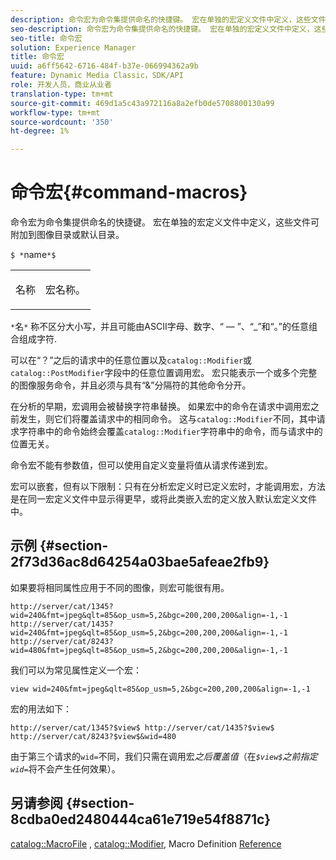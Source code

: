 ```yaml
---
description: 命令宏为命令集提供命名的快捷键。 宏在单独的宏定义文件中定义，这些文件可附加到图像目录或默认目录。
seo-description: 命令宏为命令集提供命名的快捷键。 宏在单独的宏定义文件中定义，这些文件可附加到图像目录或默认目录。
seo-title: 命令宏
solution: Experience Manager
title: 命令宏
uuid: a6ff5642-6716-484f-b37e-066994362a9b
feature: Dynamic Media Classic，SDK/API
role: 开发人员，商业从业者
translation-type: tm+mt
source-git-commit: 469d1a5c43a972116a8a2efb0de5708800130a99
workflow-type: tm+mt
source-wordcount: '350'
ht-degree: 1%

---
```



# 命令宏{#command-macros}

命令宏为命令集提供命名的快捷键。 宏在单独的宏定义文件中定义，这些文件可附加到图像目录或默认目录。

`$ *`name`*$`

<table id="simpletable_A03541622C354F60B5F304B999C4EF8E"> 
 <tr class="strow"> 
  <td class="stentry"> <p><span class="codeph"> <span class="varname"> 名称</span></span> </p> </td> 
  <td class="stentry"> <p>宏名称。 </p></td> 
 </tr> 
</table>

`*`名`*` 称不区分大小写，并且可能由ASCII字母、数字、“ — ”、“_”和“。”的任意组合组成字符.

可以在“？”之后的请求中的任意位置以及`catalog::Modifier`或`catalog::PostModifier`字段中的任意位置调用宏。 宏只能表示一个或多个完整的图像服务命令，并且必须与具有“&amp;”分隔符的其他命令分开。

在分析的早期，宏调用会被替换字符串替换。 如果宏中的命令在请求中调用宏之前发生，则它们将覆盖请求中的相同命令。 这与`catalog::Modifier`不同，其中请求字符串中的命令始终会覆盖`catalog::Modifier`字符串中的命令，而与请求中的位置无关。

命令宏不能有参数值，但可以使用自定义变量将值从请求传递到宏。

宏可以嵌套，但有以下限制：只有在分析宏定义时已定义宏时，才能调用宏，方法是在同一宏定义文件中显示得更早，或将此类嵌入宏的定义放入默认宏定义文件中。

## 示例 {#section-2f73d36ac8d64254a03bae5afeae2fb9}

如果要将相同属性应用于不同的图像，则宏可能很有用。

`http://server/cat/1345?wid=240&fmt=jpeg&qlt=85&op_usm=5,2&bgc=200,200,200&align=-1,-1 http://server/cat/1435?wid=240&fmt=jpeg&qlt=85&op_usm=5,2&bgc=200,200,200&align=-1,-1 http://server/cat/8243?wid=480&fmt=jpeg&qlt=85&op_usm=5,2&bgc=200,200,200&align=-1,-1`

我们可以为常见属性定义一个宏：

`view wid=240&fmt=jpeg&qlt=85&op_usm=5,2&bgc=200,200,200&align=-1,-1`

宏的用法如下：

`http://server/cat/1345?$view$ http://server/cat/1435?$view$ http://server/cat/8243?$view$&wid=480`

由于第三个请求的`wid=`不同，我们只需在调用宏&#x200B;*之后覆盖值*（在&#x200B;*`$view$`之前指定`wid=`*&#x200B;将不会产生任何效果）。

## 另请参阅 {#section-8cdba0ed2480444ca61e719e54f8871c}

[catalog::MacroFile](../../../../../is-api/image-catalog/image-serving-api-ref/c-image-catalog-reference/c-attributes-reference/r-macrofile.md#reference-f91d717b3847458ca0f1fe95387554a2) ,  [catalog::Modifier](/help/aem-is-ir-api/is-api/image-catalog/image-serving-api-ref/c-image-catalog-reference/c-image-svg-data-reference/c-image-data-reference/r-modifier-cat.md), Macro Definition  [Reference](../../../../../is-api/image-catalog/image-serving-api-ref/c-image-catalog-reference/c-macro-definition-reference/c-macro-definition-reference.md#concept-5ec73f7636c1496fba1e94094e694e79)
